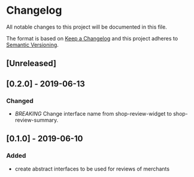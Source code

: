 # Changelog

All notable changes to this project will be documented in this file.

The format is based on [Keep a Changelog](http://keepachangelog.com/en/1.0.0/)
and this project adheres to [Semantic Versioning](http://semver.org/spec/v2.0.0.html).

## [Unreleased]

## [0.2.0] - 2019-06-13

### Changed

- *BREAKING* Change interface name from shop-review-widget to shop-review-summary.

## [0.1.0] - 2019-06-10

### Added
- create abstract interfaces to be used for reviews of merchants
